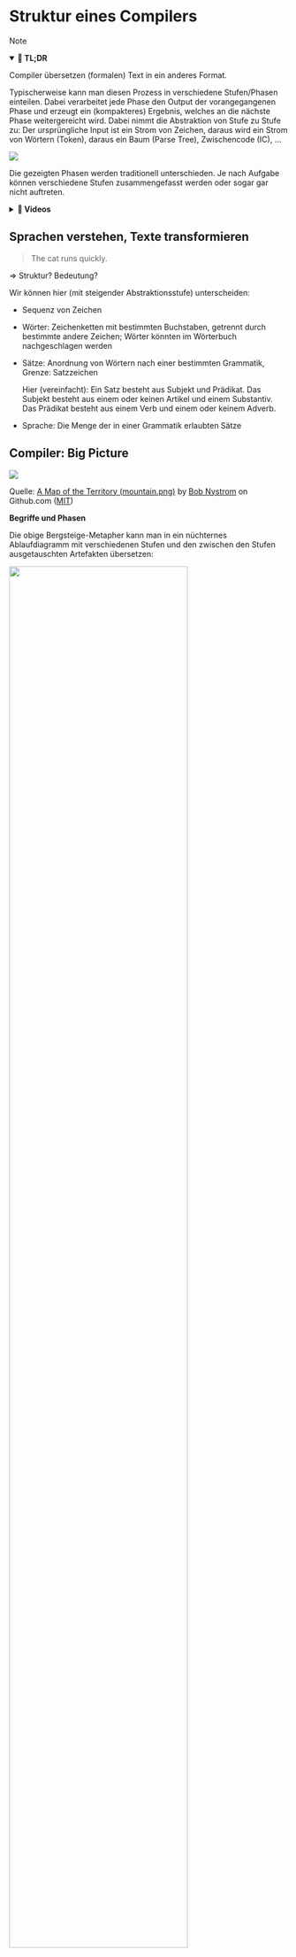 # Struktur eines Compilers

> [!NOTE]
>
> <details open>
>
> <summary><strong>🎯 TL;DR</strong></summary>
>
> Compiler übersetzen (formalen) Text in ein anderes Format.
>
> Typischerweise kann man diesen Prozess in verschiedene Stufen/Phasen
> einteilen. Dabei verarbeitet jede Phase den Output der vorangegangenen
> Phase und erzeugt ein (kompakteres) Ergebnis, welches an die nächste
> Phase weitergereicht wird. Dabei nimmt die Abstraktion von Stufe zu
> Stufe zu: Der ursprüngliche Input ist ein Strom von Zeichen, daraus
> wird ein Strom von Wörtern (Token), daraus ein Baum (Parse Tree),
> Zwischencode (IC), …
>
> <img src="https://github.com/Compiler-CampusMinden/CB-Vorlesung-Bachelor/blob/master/lecture/00-intro/images/architektur_cb.png?raw=true">
>
> Die gezeigten Phasen werden traditionell unterschieden. Je nach
> Aufgabe können verschiedene Stufen zusammengefasst werden oder sogar
> gar nicht auftreten.
>
> </details>
>
> <details>
>
> <summary><strong>🎦 Videos</strong></summary>
>
> - [VL Überblick](https://youtu.be/zpELDC_3G7Q)
>
> </details>

## Sprachen verstehen, Texte transformieren

> The cat runs quickly.

=\> Struktur? Bedeutung?

Wir können hier (mit steigender Abstraktionsstufe) unterscheiden:

- Sequenz von Zeichen

- Wörter: Zeichenketten mit bestimmten Buchstaben, getrennt durch
  bestimmte andere Zeichen; Wörter könnten im Wörterbuch nachgeschlagen
  werden

- Sätze: Anordnung von Wörtern nach einer bestimmten Grammatik, Grenze:
  Satzzeichen

  Hier (vereinfacht): Ein Satz besteht aus Subjekt und Prädikat. Das
  Subjekt besteht aus einem oder keinen Artikel und einem Substantiv.
  Das Prädikat besteht aus einem Verb und einem oder keinem Adverb.

- Sprache: Die Menge der in einer Grammatik erlaubten Sätze

## Compiler: Big Picture

<img src="https://github.com/munificent/craftinginterpreters/blob/master/site/image/a-map-of-the-territory/mountain.png?raw=true">

Quelle: [A Map of the Territory
(mountain.png)](https://github.com/munificent/craftinginterpreters/blob/master/site/image/a-map-of-the-territory/mountain.png)
by [Bob Nystrom](https://github.com/munificent) on Github.com
([MIT](https://github.com/munificent/craftinginterpreters/blob/master/LICENSE))

**Begriffe und Phasen**

Die obige Bergsteige-Metapher kann man in ein nüchternes Ablaufdiagramm
mit verschiedenen Stufen und den zwischen den Stufen ausgetauschten
Artefakten übersetzen:

<img src="images/architektur_cb.png" width="80%">

### Frontend, Analyse

Die ersten Stufen eines Compilers, die mit der **Analyse** des Inputs
beschäftigt sind. Dies sind in der Regel der Scanner, der Parser und die
semantische Analyse.

- Scanner, Lexer, Tokenizer, Lexikalische Analyse

  Zerteilt den Zeichenstrom in eine Folge von Wörtern. Mit regulären
  Ausdrücken kann definiert werden, was Klassen gültiger Wörter
  (“Token”) sind. Ein Token hat i.d.R. einen Namen und einen Wert.

- Parser, Syntaxanalyse

  Der Parser erhält als Eingabe die Folge der Token und versucht mit
  Hilfe einer Grammatik zu bestimmen, ob es sich bei der Tokensequenz um
  gültige Sätze im Sinne der Grammatik handelt. Hier gibt es viele
  Algorithmen, die im Wesentlichen in die Klassen “top-down” und
  “bottom-up” fallen.

- Semantische Analyse, Kontexthandling

  In den vorigen Stufen wurde eher lokal gearbeitet. Hier wird über den
  gesamten Baum und die Symboltabelle hinweg geprüft, ob beispielsweise
  Typen korrekt verwendet wurden, in welchen Scope ein Name gehört etc.
  Mit diesen Informationen wird der AST angereichert.

- Symboltabellen

  Datenstrukturen, um Namen, Werte, Scopes und weitere Informationen zu
  speichern. Die Symboltabellen werden vor allem beim Parsen befüllt und
  bei der semantischen Analyse gelesen, aber auch der Lexer benötigt
  u.U. diese Informationen.

### Backend, Synthese

Die hinteren Stufen eines Compilers, die mit der **Synthese** der
Ausgabe beschäftigt sind. Dies sind in der Regel verschiedene
Optimierungen und letztlich die Code-Generierung

- Codegenerierung

  Erzeugung des Zielprogramms aus der (optimierten) Zwischendarstellung.
  Dies ist oft Maschinencode, kann aber auch C-Code oder eine andere
  Ziel-Sprache sein.

- Optimierung

  Diverse Maßnahmen, um den resultierenden Code kleiner und/oder
  schneller zu gestalten.

- Symboltabellen

  Datenstrukturen, um Namen, Werte, Scopes und weitere Informationen zu
  speichern. Die Symboltabellen werden vor allem beim Parsen befüllt und
  bei der semantischen Analyse gelesen, aber auch der Lexer benötigt
  u.U. diese Informationen.

### Weitere Begriffe

- Parse Tree, Concrete Syntax Tree

  Repräsentiert die Struktur eines Satzes, wobei jeder Knoten dem Namen
  einer Regel der Grammatik entspricht. Die Blätter bestehen aus den
  Token samt ihren Werten.

- AST, (Abstract) Syntax Tree

  Vereinfachte Form des Parse Tree, wobei der Bezug auf die Element der
  Grammatik (mehr oder weniger) weggelassen wird.

- Annotierter AST

  Anmerkungen am AST, die für spätere Verarbeitungsstufen interessant
  sein könnten: Typ-Informationen, Optimierungsinformationen, …

- Zwischen-Code, IC

  Zwischensprache, die abstrakter ist als die dem AST zugrunde liegenden
  Konstrukte der Ausgangssprache. Beispielsweise könnten
  `while`-Schleifen durch entsprechende Label und Sprünge ersetzt
  werden. Wie genau dieser Zwischen-Code aussieht, muss der
  Compilerdesigner entscheiden. Oft findet man den Assembler-ähnlichen
  “3-Adressen-Code”.

- Sprache

  Eine Sprache ist eine Menge gültiger Sätze. Die Sätze werden aus
  Wörtern gebildet, diese wiederum aus Zeichenfolgen.

- Grammatik

  Eine Grammatik beschreibt formal die Syntaxregeln für eine Sprache.
  Jede Regel in der Grammatik beschreibt dabei die Struktur eines Satzes
  oder einer Phrase.

## Lexikalische Analyse: Wörter (“*Token*”) erkennen

Die lexikalische Analyse (auch *Scanner* oder *Lexer* oder *Tokenizer*
genannt) zerteilt den Zeichenstrom in eine Folge von Wörtern
(“*Token*”). Die geschieht i.d.R. mit Hilfe von *regulären Ausdrücken*.

Dabei müssen unsinnige/nicht erlaubte Wörter erkannt werden.

Überflüssige Zeichen (etwa Leerzeichen) werden i.d.R. entfernt.

    sp = 100;

    <ID, sp>, <OP, =>, <INT, 100>, <SEM>

*Anmerkung*: In der obigen Darstellung werden die Werte der Token
(“*Lexeme*”) zusammen mit den Token “gespeichert”. Alternativ können die
Werte der Token auch direkt in der Symboltabelle gespeichert werden und
in den Token nur der Verweis auf den jeweiligen Eintrag in der Tabelle.

## Syntaxanalyse: Sätze erkennen

In der Syntaxanalyse (auch *Parser* genannt) wird die Tokensequenz in
gültige Sätze unterteilt. Dazu werden in der Regel *kontextfreie
Grammatiken* und unterschiedliche Parsing-Methoden (*top-down*,
*bottom-up*) genutzt.

Dabei müssen nicht erlaubte Sätze erkannt werden.

    <ID, sp>, <OP, =>, <INT, 100>, <SEM>

``` lex
statement : assign SEM ;
assign : ID OP INT ;
```

                       statement                  =
                       /       \                 / \
                   assign      SEM             sp  100
                 /   |   \      |
               ID    OP  INT    ;
               |     |    |
               sp    =   100

Mit Hilfe der Produktionsregeln der Grammatik wird versucht, die
Tokensequenz zu erzeugen. Wenn dies gelingt, ist der Satz (also die
Tokensequenz) ein gültiger Satz im Sinne der Grammatik. Dabei sind die
Token aus der lexikalischen Analyse die hier betrachteten Wörter!

Dabei entsteht ein sogenannter *Parse-Tree* (oder auch “*Syntax Tree*”;
in der obigen Darstellung der linke Baum). In diesen Bäumen spiegeln
sich die Regeln der Grammatik wider, d.h. zu einem Satz kann es durchaus
verschiedene Parse-Trees geben.

Beim *AST* (“*Abstract Syntax Tree*”) werden die Knoten um alle später
nicht mehr benötigten Informationen bereinigt (in der obigen Darstellung
der rechte Baum).

*Anmerkung*: Die Begriffe werden oft nicht eindeutig verwendet. Je nach
Anwendung ist das Ergebnis des Parsers ein AST oder ein Parse-Tree.

*Anmerkung*: Man könnte statt `OP` auch etwa ein `ASSIGN` nutzen und
müsste dann das “`=`” nicht extra als Inhalt speichern, d.h. man würde
die Information im Token-Typ kodieren.

## Vorschau: Parser implementieren

``` lex
stat : assign | ifstat | ... ;
assign : ID '=' expr ';' ;
```

``` java
void stat() {
    switch (<<current token>>) {
        case ID : assign(); break;
        case IF : ifstat(); break;
        ...
        default : <<raise exception>>
    }
}
void assign() {
    match(ID);
    match('=');
    expr();
    match(';');
}
```

Der gezeigte Parser ist ein sogenannter “LL(1)”-Parser und geht von oben
nach unten vor, d.h. ist ein Top-Down-Parser.

Nach dem Betrachten des aktuellen Tokens wird entschieden, welche
Alternative vorliegt und in die jeweilige Methode gesprungen.

Die `match()`-Methode entspricht dabei dem Erzeugen von Blättern, d.h.
hier werden letztlich die Token der Grammatik erkannt.

## Semantische Analyse: Bedeutung erkennen

In der semantischen Analyse (auch *Context Handling* genannt) wird der
AST zusammen mit der Symboltabelle geprüft. Dabei spielen Probleme wie
Scopes, Namen und Typen eine wichtige Rolle.

Die semantische Analyse ist direkt vom Programmierparadigma der zu
übersetzenden Sprache abhängig, d.h. müssen wir beispielsweise das
Konzept von Klassen verstehen?

Als Ergebnis dieser Phase entsteht typischerweise ein *annotierter AST*.

``` c
{
    int x = 42;
    {
        int x = 7;
        x += 3;    // ???
    }
}
```

                                                  = {type: real, loc: tmp1}
    sp = 100;                                    / \
                                                /   \
                                              sp     inttofloat
                                      {type: real,       |
                                       loc: var b}      100

## Zwischencode generieren

Aus dem annotierten AST wird in der Regel ein Zwischencode
(“*Intermediate Code*”, auch “IC”) generiert. oft findet man hier den
Assembler-ähnlichen “3-Adressen-Code”, in manchen Compilern wird als IC
aber auch der AST selbst genutzt.

                     = {type: real, loc: tmp1}
                    / \
                   /   \
                 sp     inttofloat
         {type: real,       |
          loc: var b}      100

=\> `t1 = inttofloat(100)`

## Code optimieren

An dieser Stelle verlassen wir das Compiler-Frontend und begeben uns in
das sogenannte *Backend*. Die Optimierung des Codes kann sehr
unterschiedlich ausfallen, beispielsweise kann man den Zwischencode
selbst optimieren, dann nach sogenanntem “Targetcode” übersetzen und
diesen weiter optimieren, bevor das Ergebnis im letzten Schritt in
Maschinencode übersetzt wird.

Die Optimierungsphase ist sehr stark abhängig von der Zielhardware. Hier
kommen fortgeschrittene Mengen- und Graphalgorithmen zur Anwendung. Die
Optimierung stellt den wichtigsten Teil aktueller Compiler dar.

Aus zeitlichen und didaktischen Gründen werden wir in dieser
Veranstaltung den Fokus auf die Frontend-Phasen legen und die
Optimierung nur grob streifen.

`t1 = inttofloat(100)` =\> `t1 = 100.0`

`x = y*0;` =\> `x = 0;`

## Code generieren

- Maschinencode:

  ``` gnuassembler
  STD  t1, 100.0
  ```

<!-- -->

- Andere Sprache:
  - Bytecode
  - C
  - …

## Probleme

    5*4+3

**AST**?

Problem: Vorrang von Operatoren

- Variante 1: `+(*(5, 4), 3)`
- Variante 2: `*(5, +(4, 3))`

``` lex
stat : expr ';'
     | ID '(' ')' ';'
     ;
expr : ID '(' ')'
     | INT
     ;
```

## Wrap-Up

- Compiler übersetzen Text in ein anderes Format

<!-- -->

- Typische Phasen:
  1.  Lexikalische Analyse
  2.  Syntaxanalyse
  3.  Semantische Analyse
  4.  Generierung von Zwischencode
  5.  Optimierung des (Zwischen-) Codes
  6.  Codegenerierung

## 📖 Zum Nachlesen

- Aho u. a. ([2023](#ref-Aho2023)): Kapitel 1 Introduction
- Grune u. a. ([2012](#ref-Grune2012)): Kapitel 1 Introduction

------------------------------------------------------------------------

> [!TIP]
>
> <details>
>
> <summary><strong>✅ Lernziele</strong></summary>
>
> - k2: Struktur eines Compilers: Phasen und deren Aufgaben
>
> </details>

------------------------------------------------------------------------

> [!NOTE]
>
> <details>
>
> <summary><strong>👀 Quellen</strong></summary>
>
> <div id="refs" class="references csl-bib-body hanging-indent"
> entry-spacing="0">
>
> <div id="ref-Aho2023" class="csl-entry">
>
> Aho, A. V., M. S. Lam, R. Sethi, J. D. Ullman, und S. Bansal. 2023.
> *Compilers: Principles, Techniques, and Tools, Updated 2nd Edition by
> Pearson*. Pearson India.
> <https://learning.oreilly.com/library/view/compilers-principles-techniques/9789357054881/>.
>
> </div>
>
> <div id="ref-Grune2012" class="csl-entry">
>
> Grune, D., K. van Reeuwijk, H. E. Bal, C. J. H. Jacobs, und K.
> Langendoen. 2012. *Modern Compiler Design*. Springer.
>
> </div>
>
> </div>
>
> </details>

------------------------------------------------------------------------

<img src="https://licensebuttons.net/l/by-sa/4.0/88x31.png" width="10%">

Unless otherwise noted, this work is licensed under CC BY-SA 4.0.

**Exceptions:**

- [A Map of the Territory
  (mountain.png)](https://github.com/munificent/craftinginterpreters/blob/master/site/image/a-map-of-the-territory/mountain.png)
  by [Bob Nystrom](https://github.com/munificent) on Github.com
  ([MIT](https://github.com/munificent/craftinginterpreters/blob/master/LICENSE))

<blockquote><p><sup><sub><strong>Last modified:</strong> e188a08 (markdown: switch to leaner yaml header (#363), 2025-08-09)<br></sub></sup></p></blockquote>
